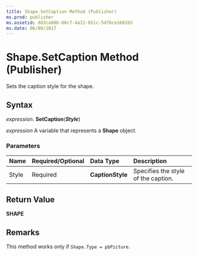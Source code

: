 ```yaml
---
title: Shape.SetCaption Method (Publisher)
ms.prod: publisher
ms.assetid: dd3ca08b-06c7-4a12-b51c-5d76ce1601b5
ms.date: 06/08/2017
---
```



# Shape.SetCaption Method (Publisher)

Sets the caption style for the shape.


## Syntax

 _expression_. **SetCaption**(**_Style_**)

 _expression_ A variable that represents a  **Shape** object.


### Parameters



|**Name**|**Required/Optional**|**Data Type**|**Description**|
|:-----|:-----|:-----|:-----|
|Style|Required| **CaptionStyle**|Specifies the style of the caption.|

## Return Value

 **SHAPE**


## Remarks

This method works only if  `Shape.Type = pbPicture`.


